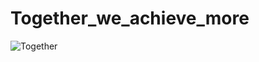 # Together_we_achieve_more
![Together](https://github.com/C-o-r/Together_we_achieve_more/assets/24656182/9de312e3-992f-4485-99a7-127601a2b79a)
